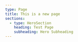 ```yaml
---
type: Page
title: This is a new page
sections:
  - type: HeroSection
    heading: Test Page
    subheading: Hero Subheading
---
```

